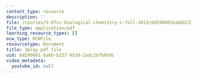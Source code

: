 ```yaml
---
content_type: resource
description: ''
file: /courses/5-07sc-biological-chemistry-i-fall-2013/6d299601babbb237953d2adc2bfb850c_IKXWnA5Xdqo.pdf
file_type: application/pdf
learning_resource_types: []
ocw_type: OCWFile
resourcetype: Document
title: 3play pdf file
uid: 6d299601-babb-b237-953d-2adc2bfb850c
video_metadata:
  youtube_id: null
---
```

